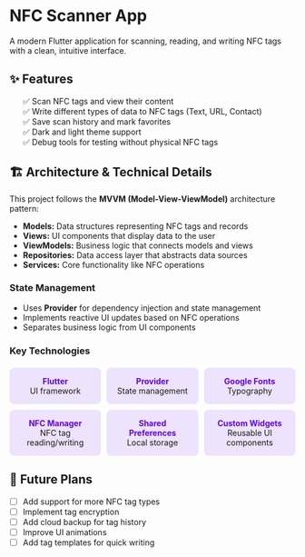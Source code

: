 # NFC Scanner App

A modern Flutter application for scanning, reading, and writing NFC tags with a clean, intuitive interface.

## ✨ Features

<ul style="list-style-type: none;">
  <li>✅ Scan NFC tags and view their content</li>
  <li>✅ Write different types of data to NFC tags (Text, URL, Contact)</li>
  <li>✅ Save scan history and mark favorites</li>
  <li>✅ Dark and light theme support</li>
  <li>✅ Debug tools for testing without physical NFC tags</li>
</ul>

## 🏗️ Architecture & Technical Details

This project follows the **MVVM (Model-View-ViewModel)** architecture pattern:

- **Models:** Data structures representing NFC tags and records
- **Views:** UI components that display data to the user
- **ViewModels:** Business logic that connects models and views
- **Repositories:** Data access layer that abstracts data sources
- **Services:** Core functionality like NFC operations

### State Management

- Uses **Provider** for dependency injection and state management
- Implements reactive UI updates based on NFC operations
- Separates business logic from UI components

### Key Technologies

<div style="display: grid; grid-template-columns: repeat(3, 1fr); gap: 10px; margin-top: 20px;">
  <div style="background-color: rgba(98, 0, 238, 0.1); padding: 15px; border-radius: 8px; text-align: center;">
    <strong style="color: #6200EE; display: block;">Flutter</strong>
    UI framework
  </div>
  <div style="background-color: rgba(98, 0, 238, 0.1); padding: 15px; border-radius: 8px; text-align: center;">
    <strong style="color: #6200EE; display: block;">Provider</strong>
    State management
  </div>
  <div style="background-color: rgba(98, 0, 238, 0.1); padding: 15px; border-radius: 8px; text-align: center;">
    <strong style="color: #6200EE; display: block;">Google Fonts</strong>
    Typography
  </div>
  <div style="background-color: rgba(98, 0, 238, 0.1); padding: 15px; border-radius: 8px; text-align: center;">
    <strong style="color: #6200EE; display: block;">NFC Manager</strong>
    NFC tag reading/writing
  </div>
  <div style="background-color: rgba(98, 0, 238, 0.1); padding: 15px; border-radius: 8px; text-align: center;">
    <strong style="color: #6200EE; display: block;">Shared Preferences</strong>
    Local storage
  </div>
  <div style="background-color: rgba(98, 0, 238, 0.1); padding: 15px; border-radius: 8px; text-align: center;">
    <strong style="color: #6200EE; display: block;">Custom Widgets</strong>
    Reusable UI components
  </div>
</div>

## 🔮 Future Plans

- [ ] Add support for more NFC tag types
- [ ] Implement tag encryption
- [ ] Add cloud backup for tag history
- [ ] Improve UI animations
- [ ] Add tag templates for quick writing
